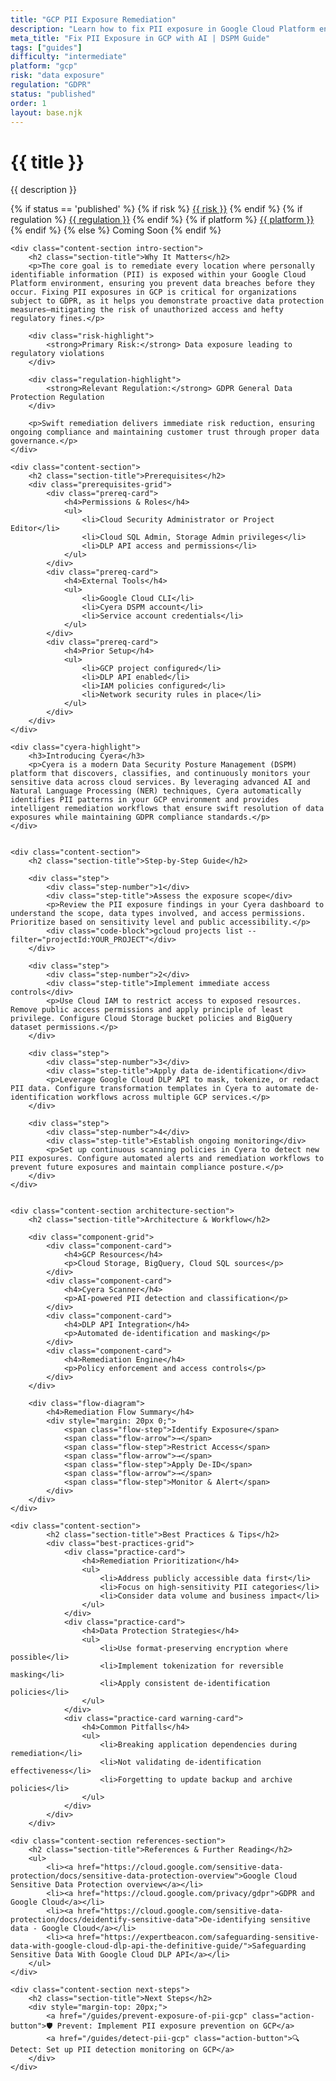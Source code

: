 ```yaml
---
title: "GCP PII Exposure Remediation"
description: "Learn how to fix PII exposure in Google Cloud Platform environments. Follow step-by-step guidance for GDPR compliance."
meta_title: "Fix PII Exposure in GCP with AI | DSPM Guide"
tags: ["guides"]
difficulty: "intermediate"
platform: "gcp"
risk: "data exposure"
regulation: "GDPR"
status: "published"
order: 1
layout: base.njk
---
```


<div class="container">
    <div class="header">
        <h1>{{ title }}</h1>
        <p>{{ description }}</p>
        <div class="guide-tags-container">
			<div class="guide-tags-wrapper">
		    {% if status == 'published' %}
		        {% if risk %}
		        <a href="/risk/{{ risk | downcase | replace: ' ', '-' }}/" class="guide-tag risk">{{ risk }}</a>
		        {% endif %}
		        {% if regulation %}
		        <a href="/regulation/{{ regulation | downcase | replace: ' ', '-' }}/" class="guide-tag regulation">{{ regulation }}</a>
		        {% endif %}
		        {% if platform %}
		        <a href="/platforms/{{ platform | downcase | replace: ' ', '-' }}/" class="guide-tag platform">{{ platform }}</a>
		        {% endif %}
		    {% else %}
		        <span class="guide-tag coming-soon">Coming Soon</span>
		    {% endif %}
		</div>
		</div>
    </div>

    <div class="content-section intro-section">
        <h2 class="section-title">Why It Matters</h2>
        <p>The core goal is to remediate every location where personally identifiable information (PII) is exposed within your Google Cloud Platform environment, ensuring you prevent data breaches before they occur. Fixing PII exposures in GCP is critical for organizations subject to GDPR, as it helps you demonstrate proactive data protection measures—mitigating the risk of unauthorized access and hefty regulatory fines.</p>
        
        <div class="risk-highlight">
            <strong>Primary Risk:</strong> Data exposure leading to regulatory violations
        </div>
        
        <div class="regulation-highlight">
            <strong>Relevant Regulation:</strong> GDPR General Data Protection Regulation
        </div>
        
        <p>Swift remediation delivers immediate risk reduction, ensuring ongoing compliance and maintaining customer trust through proper data governance.</p>
    </div>

    <div class="content-section">
        <h2 class="section-title">Prerequisites</h2>
        <div class="prerequisites-grid">
            <div class="prereq-card">
                <h4>Permissions & Roles</h4>
                <ul>
                    <li>Cloud Security Administrator or Project Editor</li>
                    <li>Cloud SQL Admin, Storage Admin privileges</li>
                    <li>DLP API access and permissions</li>
                </ul>
            </div>
            <div class="prereq-card">
                <h4>External Tools</h4>
                <ul>
                    <li>Google Cloud CLI</li>
                    <li>Cyera DSPM account</li>
                    <li>Service account credentials</li>
                </ul>
            </div>
            <div class="prereq-card">
                <h4>Prior Setup</h4>
                <ul>
                    <li>GCP project configured</li>
                    <li>DLP API enabled</li>
                    <li>IAM policies configured</li>
                    <li>Network security rules in place</li>
                </ul>
            </div>
        </div>
    </div>
	
    <div class="cyera-highlight">
        <h3>Introducing Cyera</h3>
        <p>Cyera is a modern Data Security Posture Management (DSPM) platform that discovers, classifies, and continuously monitors your sensitive data across cloud services. By leveraging advanced AI and Natural Language Processing (NER) techniques, Cyera automatically identifies PII patterns in your GCP environment and provides intelligent remediation workflows that ensure swift resolution of data exposures while maintaining GDPR compliance standards.</p>
    </div>
	

    <div class="content-section">
        <h2 class="section-title">Step-by-Step Guide</h2>
        
        <div class="step">
            <div class="step-number">1</div>
            <div class="step-title">Assess the exposure scope</div>
            <p>Review the PII exposure findings in your Cyera dashboard to understand the scope, data types involved, and access permissions. Prioritize based on sensitivity level and public accessibility.</p>
            <div class="code-block">gcloud projects list --filter="projectId:YOUR_PROJECT"</div>
        </div>

        <div class="step">
            <div class="step-number">2</div>
            <div class="step-title">Implement immediate access controls</div>
            <p>Use Cloud IAM to restrict access to exposed resources. Remove public access permissions and apply principle of least privilege. Configure Cloud Storage bucket policies and BigQuery dataset permissions.</p>
        </div>

        <div class="step">
            <div class="step-number">3</div>
            <div class="step-title">Apply data de-identification</div>
            <p>Leverage Google Cloud DLP API to mask, tokenize, or redact PII data. Configure transformation templates in Cyera to automate de-identification workflows across multiple GCP services.</p>
        </div>

        <div class="step">
            <div class="step-number">4</div>
            <div class="step-title">Establish ongoing monitoring</div>
            <p>Set up continuous scanning policies in Cyera to detect new PII exposures. Configure automated alerts and remediation workflows to prevent future exposures and maintain compliance posture.</p>
        </div>
    </div>


    <div class="content-section architecture-section">
        <h2 class="section-title">Architecture & Workflow</h2>
        
        <div class="component-grid">
            <div class="component-card">
                <h4>GCP Resources</h4>
                <p>Cloud Storage, BigQuery, Cloud SQL sources</p>
            </div>
            <div class="component-card">
                <h4>Cyera Scanner</h4>
                <p>AI-powered PII detection and classification</p>
            </div>
            <div class="component-card">
                <h4>DLP API Integration</h4>
                <p>Automated de-identification and masking</p>
            </div>
            <div class="component-card">
                <h4>Remediation Engine</h4>
                <p>Policy enforcement and access controls</p>
            </div>
        </div>

        <div class="flow-diagram">
            <h4>Remediation Flow Summary</h4>
            <div style="margin: 20px 0;">
                <span class="flow-step">Identify Exposure</span>
                <span class="flow-arrow">→</span>
                <span class="flow-step">Restrict Access</span>
                <span class="flow-arrow">→</span>
                <span class="flow-step">Apply De-ID</span>
                <span class="flow-arrow">→</span>
                <span class="flow-step">Monitor & Alert</span>
            </div>
        </div>
    </div>

	<div class="content-section">
	        <h2 class="section-title">Best Practices & Tips</h2>
	        <div class="best-practices-grid">
	            <div class="practice-card">
	                <h4>Remediation Prioritization</h4>
	                <ul>
	                    <li>Address publicly accessible data first</li>
	                    <li>Focus on high-sensitivity PII categories</li>
	                    <li>Consider data volume and business impact</li>
	                </ul>
	            </div>
	            <div class="practice-card">
	                <h4>Data Protection Strategies</h4>
	                <ul>
	                    <li>Use format-preserving encryption where possible</li>
	                    <li>Implement tokenization for reversible masking</li>
	                    <li>Apply consistent de-identification policies</li>
	                </ul>
	            </div>
	            <div class="practice-card warning-card">
	                <h4>Common Pitfalls</h4>
	                <ul>
	                    <li>Breaking application dependencies during remediation</li>
	                    <li>Not validating de-identification effectiveness</li>
	                    <li>Forgetting to update backup and archive policies</li>
	                </ul>
	            </div>
	        </div>
	    </div>

    <div class="content-section references-section">
        <h2 class="section-title">References & Further Reading</h2>
        <ul>
            <li><a href="https://cloud.google.com/sensitive-data-protection/docs/sensitive-data-protection-overview">Google Cloud Sensitive Data Protection overview</a></li>
            <li><a href="https://cloud.google.com/privacy/gdpr">GDPR and Google Cloud</a></li>
            <li><a href="https://cloud.google.com/sensitive-data-protection/docs/deidentify-sensitive-data">De-identifying sensitive data - Google Cloud</a></li>
            <li><a href="https://expertbeacon.com/safeguarding-sensitive-data-with-google-cloud-dlp-api-the-definitive-guide/">Safeguarding Sensitive Data With Google Cloud DLP API</a></li>
        </ul>
    </div>

    <div class="content-section next-steps">
        <h2 class="section-title">Next Steps</h2>
        <div style="margin-top: 20px;">
            <a href="/guides/prevent-exposure-of-pii-gcp" class="action-button">🛡️ Prevent: Implement PII exposure prevention on GCP</a>
            <a href="/guides/detect-pii-gcp" class="action-button">🔍 Detect: Set up PII detection monitoring on GCP</a>
        </div>
    </div>
</div>